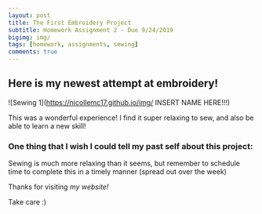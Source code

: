 ```yaml
---
layout: post
title: The First Embroidery Project  
subtitle: Homework Assignment 2 - Due 9/24/2019
bigimg: img/
tags: [homework, assignments, sewing]
comments: true
---
```

## Here is my newest attempt at embroidery!
![Sewing 1](https://nicollemc17.github.io/img/ INSERT NAME HERE!!!) 

This was a wonderful experience! I find it super relaxing to sew, and also be able to learn a new skill! 

### One thing that I wish I could tell my past self about this project:
Sewing is much more relaxing than it seems, but remember to schedule time to complete this in a timely manner (spread out over the week)

Thanks for visiting _my website!_

Take care :)
